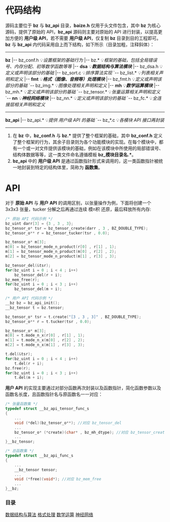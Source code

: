 # 代码结构

源码主要位于 **bz** 与 **bz_api** 目录，**baize.h** 仅用于头文件包含，其中 **bz** 为核心源码，提供了原始的 API，**bz_api** 源码则主要对原始的 API 进行封装，以提高更加方便的 **用户级 API**，若不需要 **用户级 API**，仅复制 **bz** 目录到目的工程即可。**bz** 与 **bz_api** 内代码采用自上而下结构，如下所示（目录加粗，注释斜体）：

---

**bz**
|-- bz_conf.h 💡*设置框架的基础行为*
|-- bz.\* 💡*框架的基础，包括全局错误号、内存分配、初等数学函数等等*
|-- **dsa** 💡***数据结构与算法模块***
    |-- bz_dsa.h 💡*定义或声明该部分的基础*
    |-- bz_sort.c 💡*排序算法实现*
    \`-- bz_list.\* 💡*列表相关声明和定义*
|-- **fmt** 💡***格式（图像、音频等）处理模块***
    |-- bz_fmt.h 💡*定义或声明该部分的基础*
    \`-- bz_img.\* 💡*图像处理相关声明和定义*
|-- **mh** 💡***数学运算模块***
    |-- bz_mh.\* 💡*定义或声明该部分的基础*
    \`-- bz_tensor.\* 💡*张量运算相关声明和定义*
\`-- **nn** 💡***神经网络模块***
    |-- bz_nn.\* 💡*定义或声明该部分的基础*
    \`-- bz_fc.\* 💡*全连接层相关声明和定义*

---

**bz_api**
|-- bz_api.\* 💡*提供 用户级 API 的基础*
\`-- bz_\*.c 💡*各模块 API 接口再封装*

---

1. 在 **bz** 中，**bz_conf.h** 与 **bz.\*** 提供了整个框架的基础，其中 **bz_conf.h** 定义了整个框架的行为，其余子目录则为各个功能模块的实现。在每个模块中，都有一个或一对文件提供该模块的基础，例如在该模块中所使用的局部错误号、结构体数据等等，这一类文件命名遵循模板 **bz_模块目录名.\***。
2. **bz_api** 中的 **用户级 API** 是通过函数指针形式来调用的，这一类函数指针被统一地封装到特定的结构体里，简称为 **函数集**。

# API

对于 **原始 API** 与 **用户 API** 的调用区别，以张量操作为例，下面将创建一个 3x3x3 张量，tucker 分解之后再通过连续 模n积 还原，最后释放所有内存:

```c
/* 原始 API 代码示例 */
bz_uint darr[3] = {3 , 3 , 3};
bz_tensor_o* tsr = bz_tensor_create(darr , 3 , BZ_DOUBLE_TYPE);
bz_tensor_o** r = bz_tensor_tucker(tsr , 0.0);

bz_tensor_o* m[3];
m[0] = bz_tensor_mode_n_product(r[0] , r[1] , 1);
m[1] = bz_tensor_mode_n_product(m[0] , r[2] , 2);
m[2] = bz_tensor_mode_n_product(m[1] , r[3] , 3);

bz_tensor_del(&tsr);
for(bz_uint i = 0 ; i < 4 ; i++)
    bz_tensor_del(r + i);
bz_mem_free(r);
for(bz_uint i = 0 ; i < 3 ; i++)
    bz_tensor_del(m + i);
```

```c
/* 用户 API 代码示例 */
__bz bz = bz_api_init();
__bz_tensor t = bz.tensor;

bz_tensor_o* tsr = t.create("[3 , 3 , 3]" , BZ_DOUBLE_TYPE);
bz_tensor_o** r = t.tucker(tsr , 0.0);

bz_tensor_o* m[3];
m[0] = t.mode_n_x(r[0] , r[1] , 1);
m[1] = t.mode_n_x(m[0] , r[2] , 2);
m[2] = t.mode_n_x(m[1] , r[3] , 3);

t.del(&tsr);
for(bz_uint i = 0 ; i < 4 ; i++)
    t.del(r + i);
bz.free(r);
for(bz_uint i = 0 ; i < 3 ; i++)
    t.del(m + i);
```

**用户 API** 的实现主要通过对部分函数再次封装以及函数指针，简化函数参数以及函数名长度，且函数指针名与原函数名一一对应：

```c
/* 张量函数集 */
typedef struct __bz_api_tensor_func_s
{
    ...
    void (*del)(bz_tensor_o**); //对应 bz_tensor_del
    ...
    bz_tensor_o* (*create)(char* , bz_mh_dtype); //对应 bz_tensor_create
    ...
}__bz_tensor;

/* 总函数集 */
typedef struct __bz_api_func_s
{
    ...
    __bz_tensor tensor;
    ...
    void (*free)(void*); //对应 bz_mem_free
    ...
}__bz;
```

### 目录

[数据结构与算法](./DSA_API.md "DSA_API.md")
[格式处理](./FMT_API.md "FMT_API.md")
[数学运算](./MH_API.md "MH_API.md")
[神经网络](./NN_API.md "NN_API.md")
